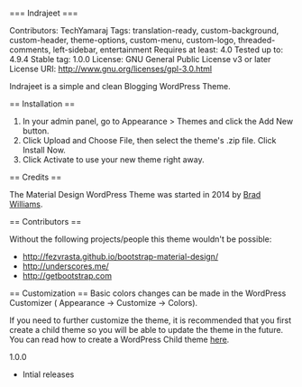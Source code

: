 === Indrajeet ===

Contributors: TechYamaraj
Tags: translation-ready, custom-background, custom-header, theme-options, custom-menu, custom-logo, threaded-comments, left-sidebar, entertainment
Requires at least: 4.0
Tested up to: 4.9.4
Stable tag: 1.0.0
License: GNU General Public License v3 or later
License URI: http://www.gnu.org/licenses/gpl-3.0.html

Indrajeet is a simple and clean Blogging WordPress Theme.

== Installation ==

1. In your admin panel, go to Appearance > Themes and click the Add New button.
2. Click Upload and Choose File, then select the theme's .zip file. Click Install Now.
3. Click Activate to use your new theme right away.

== Credits ==

The Material Design WordPress Theme was started in 2014 by [Brad Williams](http://twitter.com/braginteractive/).

== Contributors ==

Without the following projects/people this theme wouldn't be possible:

- http://fezvrasta.github.io/bootstrap-material-design/
- http://underscores.me/
- http://getbootstrap.com

== Customization ==
Basic colors changes can be made in the WordPress Customizer ( Appearance -> Customize -> Colors).

If you need to further customize the theme, it is recommended that you first create a child theme so you will be able to update the theme in the future. You can read how to create a WordPress Child theme [here](http://codex.wordpress.org/Child_Themes).


1.0.0
- Intial releases
